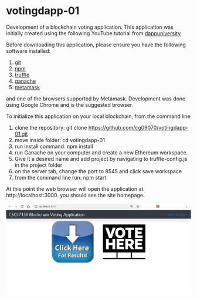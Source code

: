 # votingdapp-01
Development of a blockchain voting application. This application was initially created using the following YouTube tutorial from [dappuniversity](https://www.youtube.com/watch?v=VH9Q2lf2mNo&ab_channel=DappUniversity)

Before downloading this application, please ensure you have the following software installed:

1. [git](https://git-scm.com/)
2. [npm](https://www.npmjs.com/)
3. [truffle](https://www.trufflesuite.com/truffle)
4. [ganache](https://www.trufflesuite.com/ganache)
5. [metamask](https://metamask.io/)

and one of the browsers supported by Metamask. Development was done using Google Chrome and is the suggested browser.

To initialize this application on your local blockchain, from the command line

1. clone the repository: git clone https://github.com/cg09070/votingdapp-01.git
2. move inside folder: cd votingdapp-01
3. run install command: npm install
4. run Ganache on your computer and create a new Ethereum workspace.
5. Give it a desired name and add project by navigating to truffle-config.js in the project folder
6. on the server tab, change the port to 8545 and click save workspace
7. from the command line run: npm start

At this point the web browser will open the application at http://localhost:3000. you should see the site homepage.

![homepage screenshot](https://github.com/cg09070/votingdapp-01/blob/main/home.jpg?raw=true)
